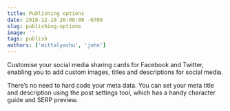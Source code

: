 ```yaml
---
title: Publishing options
date: 2018-12-10 20:08:08 -0700
slug: publishing-options
image: ''
tags: publish
authors: ['mittalyashu', 'john']
---
```


Customise your social media sharing cards for Facebook and Twitter, enabling you to add custom images, titles and descriptions for social media.

There’s no need to hard code your meta data. You can set your meta title and description using the post settings tool, which has a handy character guide and SERP preview.